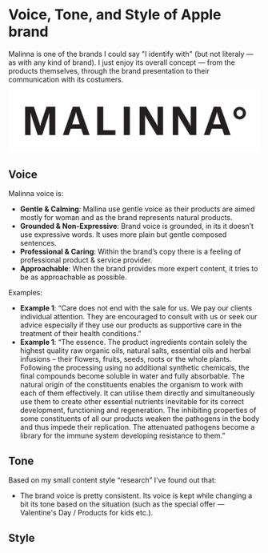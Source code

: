 # Voice, Tone, and Style of Apple brand

<!-- Voice, Tone, and Style -->
<!-- Voice and Tone (Style, too) -->
<!-- Content Style Guide -->
<!-- Note: Even your headings can have your voice, tone, and style. -->

Malinna is one of the brands I could say "I identify with" (but not literaly — as with any kind of brand). I just enjoy its overall concept — from the products themselves, through the brand presentation to their communication with its costumers.

![Malinna Brand Logo](img/malinna-logo.png)

## Voice

Malinna voice is:

- **Gentle & Calming**: Mallina use gentle voice as their products are aimed mostly for woman and as the brand represents natural products.
- **Grounded & Non-Expressive**: Brand voice is grounded, in its it doesn’t use expressive words. It uses more plain but gentle composed sentences.
- **Professional & Caring**: Within the brand’s copy there is a feeling of professional product & service provider. 
- **Approachable**: When the brand provides more expert content, it tries to be as approachable as possible.

Examples: 
- **Example 1**: “Care does not end with the sale for us. We pay our clients individual attention. They are encouraged to consult with us or seek our advice especially if they use our products as supportive care in the treatment of their health conditions.”
- **Example 1**: “The essence. The product ingredients contain solely the highest quality raw organic oils, natural salts, essential oils and herbal infusions – their flowers, fruits, seeds, roots or the whole plants. Following the processing using no additional synthetic chemicals, the final compounds become soluble in water and fully absorbable. The natural origin of the constituents enables the organism to work with each of them effectively. It can utilise them directly and simultaneously use them to create other essential nutrients inevitable for its correct development, functioning and regeneration. The inhibiting properties of some constituents of all our products weaken the pathogens in the body and thus impede their replication. The attenuated pathogens become a library for the immune system developing resistance to them.”

## Tone
Based on my small content style “research” I’ve found out that:
- The brand voice is pretty consistent. Its voice is kept while changing a bit its tone based on the situation (such as the special offer — Valentine's Day / Products for kids etc.).

## Style




